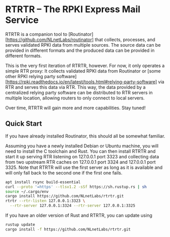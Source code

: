 # RTRTR – The RPKI Express Mail Service


RTRTR is a companion tool to
[Routinator][https://github.com/NLnetLabs/routinator] that collects,
processes, and serves validated RPKI data from multiple sources. The
source data can be provided in different formats and the produced data can
be provided in different formats.

This is the very first iteration of RTRTR, however. For now, it only
operates a simple RTR proxy: It collects validated RPKI data from
Routinator or
[some other RPKI relying party
software][https://rpki.readthedocs.io/en/latest/tools.html#relying-party-software] via RTR and serves this data via RTR. This way, the data provided
by a centralized relying party software can be distributed to RTR servers
in multiple location, allowing routers to only connect to local servers.

Over time, RTRTR will gain more and more capabilities. Stay tuned!


## Quick Start

If you have already installed Routinator, this should all be somewhat
familiar.

Assuming you have a newly installed Debian or Ubuntu machine, you will need
to install the C toolchain and Rust. You can then install RTRTR and start
it up serving RTR listening on 127.0.0.1 port 3323 and collecting data
from two upstream RTR caches on 127.0.0.1 port 3324 and 127.0.0.1 port 3325.
Note that RTRTR will use the first server as long as it is available and
will only fall back to the second one if the first one fails.

```bash
apt install rsync build-essential
curl --proto '=https' --tlsv1.2 -sSf https://sh.rustup.rs | sh
source ~/.cargo/env
cargo install https://github.com/NLnetLabs/rtrtr.git
rtrtr --rtr-listen 127.0.0.1:3323 \
  --rtr-server 127.0.0.1:3324 --rtr-server 127.0.0.1:3325
```

If you have an older version of Rust and RTRTR, you can update using

```bash
rustup update
cargo install -f https://github.com/NLnetLabs/rtrtr.git
```


